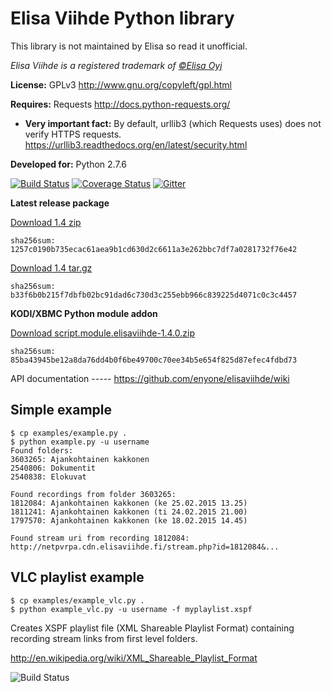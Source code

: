 Elisa Viihde Python library
=====

This library is not maintained by Elisa so read it unofficial.

_Elisa Viihde is a registered trademark of [©Elisa Oyj](http://corporate.elisa.fi)_

**License:** GPLv3 http://www.gnu.org/copyleft/gpl.html

**Requires:** Requests http://docs.python-requests.org/
* **Very important fact:** By default, urllib3 (which Requests uses) does not verify HTTPS requests. https://urllib3.readthedocs.org/en/latest/security.html

**Developed for:** Python 2.7.6

[![Build Status](https://travis-ci.org/enyone/elisaviihde.svg?branch=master)](https://travis-ci.org/enyone/elisaviihde)
[![Coverage Status](https://coveralls.io/repos/enyone/elisaviihde/badge.svg?branch=master)](https://coveralls.io/r/enyone/elisaviihde?branch=master)
[![Gitter](https://badges.gitter.im/Join%20Chat.svg)](https://gitter.im/enyone/elisaviihde?utm_source=badge&utm_medium=badge&utm_campaign=pr-badge)

**Latest release package**

[Download 1.4 zip](https://github.com/enyone/elisaviihde/archive/1.4.zip)
```
sha256sum: 1257c0190b735ecac61aea9b1cd630d2c6611a3e262bbc7df7a0281732f76e42
```

[Download 1.4 tar.gz](https://github.com/enyone/elisaviihde/archive/1.4.tar.gz)
```
sha256sum: b33f6b0b215f7dbfb02bc91dad6c730d3c255ebb966c839225d4071c0c3c4457
```

**KODI/XBMC Python module addon**

[Download script.module.elisaviihde-1.4.0.zip](https://github.com/enyone/elisaviihde/releases/download/1.4/script.module.elisaviihde-1.4.0.zip)
```
sha256sum: 85ba43945be12a8da76dd4b0f6be49700c70ee34b5e654f825d87efec4fdbd73
```

API documentation ----- https://github.com/enyone/elisaviihde/wiki

Simple example
-----
```
$ cp examples/example.py .
$ python example.py -u username
Found folders:
3603265: Ajankohtainen kakkonen
2540806: Dokumentit
2540838: Elokuvat

Found recordings from folder 3603265:
1812084: Ajankohtainen kakkonen (ke 25.02.2015 13.25)
1811241: Ajankohtainen kakkonen (ti 24.02.2015 21.00)
1797570: Ajankohtainen kakkonen (ke 18.02.2015 14.45)

Found stream uri from recording 1812084:
http://netpvrpa.cdn.elisaviihde.fi/stream.php?id=1812084&...
```

VLC playlist example
-----
```
$ cp examples/example_vlc.py .
$ python example_vlc.py -u username -f myplaylist.xspf
```

Creates XSPF playlist file (XML Shareable Playlist Format) containing recording stream links from first level folders.

http://en.wikipedia.org/wiki/XML_Shareable_Playlist_Format

![Build Status](https://raw.githubusercontent.com/enyone/elisaviihde/master/examples/example_playlist.png)
